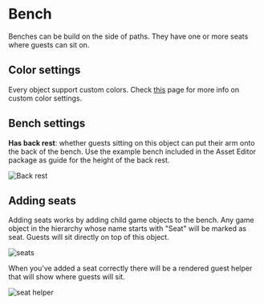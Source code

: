 # Bench

Benches can be build on the side of paths. They have one or more seats where guests can sit on.

## Color settings

Every object support custom colors. Check [this](Custom-colors) page for more info on custom color settings.

## Bench settings

**Has back rest**: whether guests sitting on this object can put their arm onto the back of the bench. Use the example bench included in the Asset Editor package as guide for the height of the back rest.

![Back rest](https://i.imgur.com/0NL7OtF.png)

## Adding seats

Adding seats works by adding child game objects to the bench. Any game object in the hierarchy whose name starts with "Seat" will be marked as seat. Guests will sit directly on top of this object.

![seats](https://i.imgur.com/Y7GuikN.png)

When you've added a seat correctly there will be a rendered guest helper that will show where guests will sit.

![seat helper](https://i.imgur.com/SbSpjEE.png)
